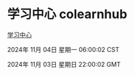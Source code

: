 # 学习中心 colearnhub
[学习中心](http://219.139.197.74:56308/colearnhub/)

2024年 11月 04日 星期一 06:00:02 CST

2024年 11月 03日 星期日 22:00:02 GMT
